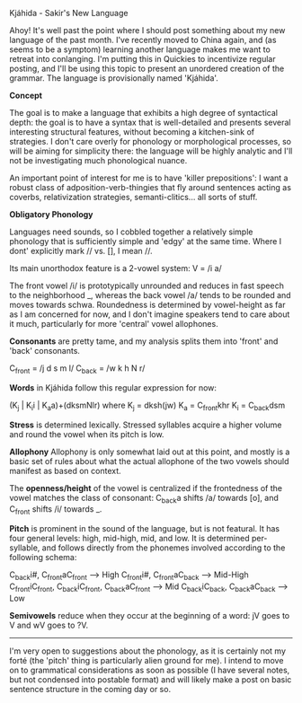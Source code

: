 Kjáhida - Sakir's New Language

Ahoy! It's well past the point where I should post something about my new language of the past month. I've recently moved to China again, and (as seems to be a symptom) learning another language makes me want to retreat into conlanging. I'm putting this in Quickies to incentivize regular posting, and I'll be using this topic to present an unordered creation of the grammar. The language is provisionally named 'Kjáhida'.


**Concept**

The goal is to make a language that exhibits a high degree of syntactical depth: the goal is to have a syntax that is well-detailed and presents several interesting structural features, without becoming a kitchen-sink of strategies. I don't care overly for phonology or morphological processes, so will be aiming for simplicity there: the language will be highly analytic and I'll not be investigating much phonological nuance.

An important point of interest for me is to have 'killer prepositions': I want a robust class of adposition-verb-thingies that fly around sentences acting as coverbs, relativization strategies, semanti-clitics... all sorts of stuff.


**Obligatory Phonology**

Languages need sounds, so I cobbled together a relatively simple phonology that is sufficiently simple and 'edgy' at the same time. Where I dont' explicitly mark // vs. [], I mean //.

Its main unorthodox feature is a 2-vowel system:
V = /i a/

The front vowel /i/ is prototypically unrounded and reduces in fast speech to the neighborhood _, whereas the back vowel /a/ tends to be rounded and moves towards schwa. Roundedness is determined by vowel-height as far as I am concerned for now, and I don't imagine speakers tend to care about it much, particularly for more 'central' vowel allophones.

**Consonants** are pretty tame, and my analysis splits them into 'front' and 'back' consonants.

C<sub>front</sub> = /j d s m l/
C<sub>back</sub> = /w k h N r/

**Words** in Kjáhida follow this regular expression for now:

(K<sub>j</sub> | K<sub>i</sub>i | K<sub>a</sub>a)+(dksmNlr)
where
K<sub>j</sub> = dksh(jw)
K<sub>a</sub> = C<sub>front</sub>khr
K<sub>i</sub> = C<sub>back</sub>dsm

**Stress** is determined lexically. Stressed syllables acquire a higher volume and round the vowel when its pitch is low.

**Allophony**
Allophony is only somewhat laid out at this point, and mostly is a basic set of rules about what the actual allophone of the two vowels should manifest as based on context. 

The **openness/height** of the vowel is centralized if the frontedness of the vowel matches the class of consonant: C<sub>back</sub>a shifts /a/ towards [o], and C<sub>front</sub> shifts /i/ towards _.

**Pitch** is prominent in the sound of the language, but is not featural. It has four general levels: high, mid-high, mid, and low. It is determined per-syllable, and follows directly from the phonemes involved according to the following schema:

C<sub>back</sub>i#, C<sub>front</sub>aC<sub>front</sub> --> High
C<sub>front</sub>i#, C<sub>front</sub>aC<sub>back</sub> --> Mid-High
C<sub>front</sub>iC<sub>front</sub>, C<sub>back</sub>iC<sub>front</sub>, C<sub>back</sub>aC<sub>front</sub> --> Mid
C<sub>back</sub>iC<sub>back</sub>, C<sub>back</sub>aC<sub>back</sub> --> Low

**Semivowels** reduce when they occur at the beginning of a word: jV goes to V and wV goes to ?V. 

--------------

I'm very open to suggestions about the phonology, as it is certainly not my forté (the 'pitch' thing is particularly alien ground for me). I intend to move on to grammatical considerations as soon as possible (I have several notes, but not condensed into postable format) and will likely make a post on basic sentence structure in the coming day or so.
